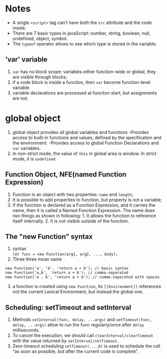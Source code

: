 # Notes
- A single `<script>` tag can’t have both the `src` attribute and the code inside.
- There are 7 basic types in javaScript: number, string, boolean, null, undefined, object, symbol.
- The `typeof` operator allows to see which type is stored in the variable.
## 'var' variable
1. `var` has no block scope: variables either function-wide or global, they are visible through blocks;
2. if a code block is inside a function, then `var` become function-level variable.
3. variable declarations are processed at funciton start, but assignments are not.


# global object
1. global object provides all global variables and functions
    -Provides access to built-in functions and values, defined by the specification and the environment.
    -Provides access to global Function Declarations and `var` variables.
2. In non-strict mode, the value of `this` in global area is window. In strict mode, it is `undefined`. 

## Function Object, NFE(named Function Expression)
1. Function is an object with two properties: `name` and `length`;
2. It is possible to add properties to function, but property is not a variable;
3. If the function is declared as a Function Expression, and it carries the name, then it is called a Named Function Expression. The name does two things as shown in following: 1. It allows the function to reference itself internally. 2. It is not visible outside of the function.

## The "new Function" syntax
1. syntax <br>
```let func = new Function(arg1, arg2, ..., body);```
2. Three three mean same
```
new Function('a', 'b', 'return a + b'); // basic syntax
new Function('a,b', 'return a + b'); // comma-separated
new Function('a , b', 'return a + b'); // comma-separated with spaces
```
3. a function is created using `new Function`, its `[[Environment]]` references not the current Lexical Environment, but instead the global one.

## Scheduling: setTimeout and setInterval
1. Methods `setInterval(func, delay, ...args)` and `setTimeout(func, delay, ...args)` allow to run the func regularly/once after `delay` milliseconds.
2. To cancel the execution, we should call `clearInterval/clearTimeout` with the value returned by `setInterval/setTimeout`.
3. Zero-timeout scheduling `setTimeout(...,0)` is used to schedule the call “as soon as possible, but after the current code is complete”.
